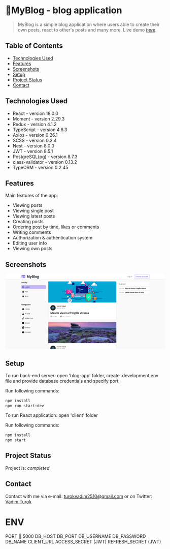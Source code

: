 # 📝MyBlog - blog application
> MyBlog is a simple blog application where users
> able to create their own posts, react to other's posts and many more.
> Live demo
>  [_here_](https://deploy-nest-react-blog-app.herokuapp.com/). <!-- If you have the project hosted somewhere, include the link here. -->

## Table of Contents
* [Technologies Used](#technologies-used)
* [Features](#features)
* [Screenshots](#screenshots)
* [Setup](#setup)
* [Project Status](#project-status)
* [Contact](#contact)
<!-- * [License](#license) -->


## Technologies Used
- React - version 18.0.0
- Moment - version 2.29.3
- Redux - version 4.1.2
- TypeScript - version 4.6.3
- Axios - version 0.26.1
- SCSS - version 0.2.4
- Nest - version 8.0.0
- JWT - version 8.5.1
- PostgreSQL(pg) - version 8.7.3
- class-validator -  version 0.13.2
- TypeORM - version 0.2.45


## Features
Main features of the app:
- Viewing posts
- Viewing single post
- Viewing latest posts
- Creating posts
- Ordering post by time, likes or comments
- Writing comments
- Authorization & authentication system
- Editing user info
- Viewing own posts


## Screenshots
![Example screenshot](./demoImages/demo_img_1.png)
<!-- If you have screenshots you'd like to share, include them here. -->


## Setup
To run back-end server: open 'blog-app' folder, create .development.env file and provide database credentials and specify port.

Run following commands:

```
npm install
npm run start:dev
```
To run React application: open 'client' folder

Run following commands:

```
npm install
npm start
```




## Project Status
Project is: _completed_


## Contact
Contact with me via e-mail: turokvadim2510@gmail.com or on Twitter: [Vadim Turok](https://twitter.com/stefanio228)


<!-- Optional -->
<!-- ## License -->
<!-- This project is open source and available under the [... License](). -->


# ENV
PORT || 5000
DB_HOST
DB_PORT
DB_USERNAME
DB_PASSWORD
DB_NAME
CLIENT_URL
ACCESS_SECRET (JWT)
REFRESH_SECRET (JWT)